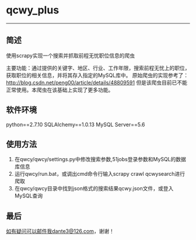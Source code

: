 # qcwy_plus
***

## 简述

使用scrapy实现一个搜索并抓取前程无忧职位信息的爬虫

主要功能：通过提供的关键字、地区、行业、工作年限，搜索前程无忧上的职位，获取职位的相关信息，并将其存入指定的MySQL库中。
原始爬虫的实现参考了：http://blog.csdn.net/peng00/article/details/48809591
但是该爬虫目前已不能正常使用。本爬虫在该基础上实现了更多功能。


## 软件环境

python==2.7.10
SQLAlchemy==1.0.13
MySQL Server==5.6


## 使用方法

1. 在qwcy/qwcy/settings.py中修改搜索参数,51jobs登录参数和MySQL的数据库信息 
2. 运行qwcy/run.bat，或调出cmd命令行输入scrapy crawl qcwysearch进行爬取
3. 在qwcy/qwcy目录中找到json格式的搜索结果qcwy.json文件，或登入MySQL查询


## 最后

如有疑问可以邮件我dante3@126.com，谢谢！
